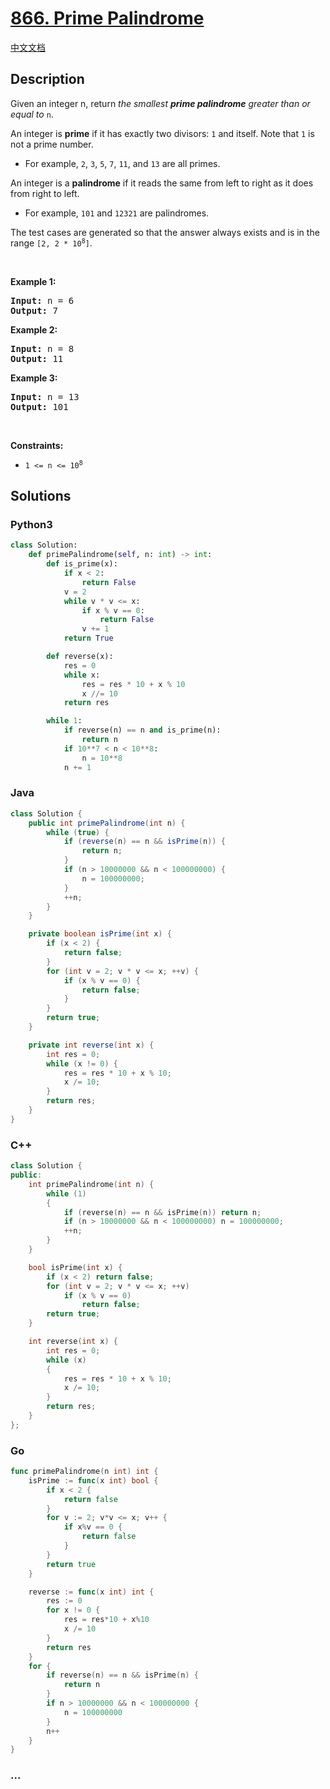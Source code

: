 # [866. Prime Palindrome](https://leetcode.com/problems/prime-palindrome)

[中文文档](/solution/0800-0899/0866.Prime%20Palindrome/README.md)

## Description

<p>Given an integer n, return <em>the smallest <strong>prime palindrome</strong> greater than or equal to </em><code>n</code>.</p>

<p>An integer is <strong>prime</strong> if it has exactly two divisors: <code>1</code> and itself. Note that <code>1</code> is not a prime number.</p>

<ul>
	<li>For example, <code>2</code>, <code>3</code>, <code>5</code>, <code>7</code>, <code>11</code>, and <code>13</code> are all primes.</li>
</ul>

<p>An integer is a <strong>palindrome</strong> if it reads the same from left to right as it does from right to left.</p>

<ul>
	<li>For example, <code>101</code> and <code>12321</code> are palindromes.</li>
</ul>

<p>The test cases are generated so that the answer always exists and is in the range <code>[2, 2 * 10<sup>8</sup>]</code>.</p>

<p>&nbsp;</p>
<p><strong>Example 1:</strong></p>
<pre><strong>Input:</strong> n = 6
<strong>Output:</strong> 7
</pre><p><strong>Example 2:</strong></p>
<pre><strong>Input:</strong> n = 8
<strong>Output:</strong> 11
</pre><p><strong>Example 3:</strong></p>
<pre><strong>Input:</strong> n = 13
<strong>Output:</strong> 101
</pre>
<p>&nbsp;</p>
<p><strong>Constraints:</strong></p>

<ul>
	<li><code>1 &lt;= n &lt;= 10<sup>8</sup></code></li>
</ul>

## Solutions

<!-- tabs:start -->

### **Python3**

```python
class Solution:
    def primePalindrome(self, n: int) -> int:
        def is_prime(x):
            if x < 2:
                return False
            v = 2
            while v * v <= x:
                if x % v == 0:
                    return False
                v += 1
            return True

        def reverse(x):
            res = 0
            while x:
                res = res * 10 + x % 10
                x //= 10
            return res

        while 1:
            if reverse(n) == n and is_prime(n):
                return n
            if 10**7 < n < 10**8:
                n = 10**8
            n += 1
```

### **Java**

```java
class Solution {
    public int primePalindrome(int n) {
        while (true) {
            if (reverse(n) == n && isPrime(n)) {
                return n;
            }
            if (n > 10000000 && n < 100000000) {
                n = 100000000;
            }
            ++n;
        }
    }

    private boolean isPrime(int x) {
        if (x < 2) {
            return false;
        }
        for (int v = 2; v * v <= x; ++v) {
            if (x % v == 0) {
                return false;
            }
        }
        return true;
    }

    private int reverse(int x) {
        int res = 0;
        while (x != 0) {
            res = res * 10 + x % 10;
            x /= 10;
        }
        return res;
    }
}
```

### **C++**

```cpp
class Solution {
public:
    int primePalindrome(int n) {
        while (1)
        {
            if (reverse(n) == n && isPrime(n)) return n;
            if (n > 10000000 && n < 100000000) n = 100000000;
            ++n;
        }
    }

    bool isPrime(int x) {
        if (x < 2) return false;
        for (int v = 2; v * v <= x; ++v)
            if (x % v == 0)
                return false;
        return true;
    }

    int reverse(int x) {
        int res = 0;
        while (x)
        {
            res = res * 10 + x % 10;
            x /= 10;
        }
        return res;
    }
};
```

### **Go**

```go
func primePalindrome(n int) int {
	isPrime := func(x int) bool {
		if x < 2 {
			return false
		}
		for v := 2; v*v <= x; v++ {
			if x%v == 0 {
				return false
			}
		}
		return true
	}

	reverse := func(x int) int {
		res := 0
		for x != 0 {
			res = res*10 + x%10
			x /= 10
		}
		return res
	}
	for {
		if reverse(n) == n && isPrime(n) {
			return n
		}
		if n > 10000000 && n < 100000000 {
			n = 100000000
		}
		n++
	}
}
```

### **...**

```

```

<!-- tabs:end -->
